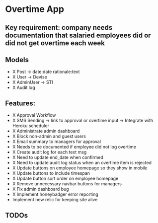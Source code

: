 # Overtime App

## Key requirement: company needs documentation that salaried employees did or did not get overtime each week

## Models
- X Post -> date:date rationale:text
- X User -> Devise
- X AdminUser -> STI
- X Audit log

## Features:
- X Approval Workflow
- X SMS Sending -> link to approval or overtime input -> Integrate with Heroku scheduler
- X Administrate admin dashboard
- X Block non-admin and guest users
- X Email summary to managers for approval
- X Needs to be documented if employee did not log overtime
- X Create audit log for each text msg
- X Need to update end_date when confirmed
- X Need to update audit log status when an overtime item is rejected
- X Update buttons on employee homepage so they show in mobile
- X Update buttons to include timespan
- X Update button sort order on employee homepage
- X Remove unnecessary navbar buttons for managers
- X Fix admin dashboard bug
- X Implement honeybadger error reporting
- Implement new relic for keeping site alive


## TODOs
